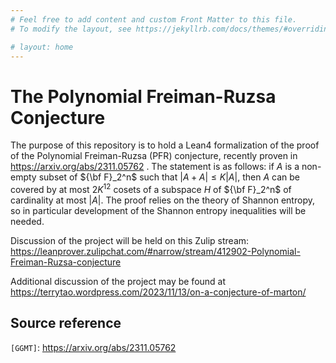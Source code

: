 ```yaml
---
# Feel free to add content and custom Front Matter to this file.
# To modify the layout, see https://jekyllrb.com/docs/themes/#overriding-theme-defaults

# layout: home
---
```


# The Polynomial Freiman-Ruzsa Conjecture

The purpose of this repository is to hold a Lean4 formalization of the proof of the Polynomial Freiman-Ruzsa (PFR) conjecture, recently proven in https://arxiv.org/abs/2311.05762 .  The statement is as follows: if $A$ is a non-empty subset of ${\bf F}_2^n$ such that $|A+A| \leq K|A|$, then $A$ can be covered by at most $2K^{12}$ cosets of a subspace $H$ of ${\bf F}_2^n$ of cardinality at most $|A|$.  The proof relies on the theory of Shannon entropy, so in particular development of the Shannon entropy inequalities will be needed.

Discussion of the project will be held on this Zulip stream: https://leanprover.zulipchat.com/#narrow/stream/412902-Polynomial-Freiman-Ruzsa-conjecture

Additional discussion of the project may be found at https://terrytao.wordpress.com/2023/11/13/on-a-conjecture-of-marton/

## Source reference

`[GGMT]`: https://arxiv.org/abs/2311.05762

[GGMT]: https://arxiv.org/abs/2311.05762
